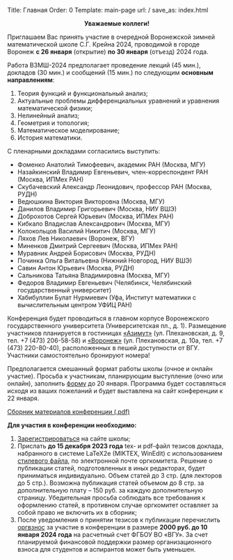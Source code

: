 Title: Главная
Order: 0
Template: main-page
url: /
save_as: index.html

**<center>Уважаемые коллеги!</center>**

Приглашаем Вас принять участие в очередной Воронежской зимней математической школе С.Г. Крейна 2024, проводимой в городе Воронеж **с 26 января** (открытие) **по 30 января** (отъезд) 2024 года.

Работа ВЗМШ-2024 предполагает проведение лекций (45 мин.), докладов (30 мин.) и
сообщений (15 мин.) по следующим **основным направлениям**:

1. Теория функций и функциональный анализ;
2. Актуальные проблемы дифференциальных уравнений и уравнения математической физики;
3. Нелинейный анализ;
4. Геометрия и топология;
5. Математическое моделирование;
6. История математики.

С пленарными докладами согласились выступить:

* Фоменко Анатолий Тимофеевич, академик РАН (Москва, МГУ)
* Назайкинский Владимир Евгеньевич, член-корреспондент РАН (Москва, ИПМех РАН)
* Скубачевский Александр Леонидович, профессор РАН (Москва, РУДН)
* Ведюшкина Виктория Викторовна (Москва, МГУ)
* Данилов Владимир Григорьевич (Москва, НИУ ВШЭ)
* Доброхотов Сергей Юрьевич (Москва, ИПМех РАН)
* Кибкало Владислав Александрович (Москва, МГУ)
* Колокольцов Василий Никитич (Москва, МГУ)
* Ляхов Лев Николаевич (Воронеж, ВГУ)
* Миненков Дмитрий Сергеевич (Москва, ИПМех РАН)
* Муравник Андрей Борисович (Москва, РУДН)
* Починка Ольга Витальевна (Нижний Новгород, НИУ ВШЭ)
* Савин Антон Юрьевич (Москва, РУДН)
* Сальникова Татьяна Владимировна (Москва, МГУ)
* Федоров Владимир Евгеньевич (Челябинск, Челябинский государственный университет)
* Хабибуллин Булат Нурмиевич (Уфа, Институт математики с вычислительным центром УФИЦ РАН)

Конференция будет проводиться в главном корпусе Воронежского государственного университета (Университетская пл., д. 1). Размещение участников планируется в гостиницах [«Азимут»](https://azimuthotels.com/ru/voronezh/azimut-hotel-voronezh) (ул. Плехановская, д. 9, тел. +7 (473) 206-58-58) и [«Воронеж»](https://www.voronezhhotel.ru/) (ул. Плехановская, д. 10а, тел. +7 (473) 220-80-40), расположенных в пешей доступности от ВГУ. Участники самостоятельно бронируют номера!
 
Предполагается смешанный формат работы школы (очное и онлайн участие). Просьба к участникам, планирующим выступление (очно или онлайн), заполнить [форму](https://docs.google.com/forms/d/e/1FAIpQLScOuaGaAVOXQRRckrd5mHo2nI4VxwWtiQ69qNstmL_2Wireqw/viewform) до 20 января. Программа будет составляться исходя из ваших пожеланий и будет выставлена на сайт конференции к 22 января.

[Сборник материалов конференции (.pdf)](files/vzms_2024.pdf)

**Для участия в конференции необходимо:**

1. [Зарегистрироваться](https://vzms.kmm-vsu.ru/registration) на сайте школы;
2. Прислать **до 15 декабря 2023 года** tex- и pdf-файл тезисов доклада, набранного в системе LaTeX2e (MIKTEX, WinEdit) с использованием [стилевого файла](https://vzms.kmm-vsu.ru/rules), по электронной почте оргкомитета. Решение о публикации статей, подготовленных в иных редакторах, будет приниматься индивидуально. Объем статей до 3 стр. (для лекторов до 5 стр.). Возможна публикация статей объемом до 8 стр. за дополнительную плату – 150 руб. за каждую дополнительную страницу. Убедительная просьба соблюдать все требования к оформлению статей, в противном случае оргкомитет оставляет за собой право не включить их в сборник;
3. После уведомления о принятии тезисов к публикации перечислить [оргвзнос](https://vzms.kmm-vsu.ru/contribution) за участие в конференции в размере **2000 руб. до 10 января 2024 года** на расчетный счет ФГБОУ ВО «ВГУ». За счет планируемой финансовой поддержки размер организационного взноса для студентов и аспирантов может быть уменьшен.
